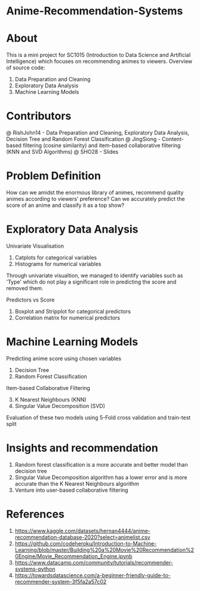 # Anime-Recommendation-Systems
# About
This is a mini project for SC1015 (Introduction to Data Science and Artificial Intelligence) which focuses on recommending animes to viewers. Overview of source code:
1. Data Preparation and Cleaning
2. Exploratory Data Analysis
3. Machine Learning Models

# Contributors
@ RishJohn14 - Data Preparation and Cleaning, Exploratory Data Analysis, Decision Tree and Random Forest Classification
@ JingSiong - Content-based filtering (cosine similarity) and item-based collaborative filtering (KNN and SVD Algorithms)
@ SHO28 - Slides

# Problem Definition
How can we amidst the enormous library of animes, recommend quality animes according to viewers’ preference?
Can we accurately predict the score of an anime and classify it as a top show?

# Exploratory Data Analysis
Univariate Visualisation 
1. Catplots for categorical variables
2. Histograms for numerical variables

Through univariate visualtion, we managed to identify variables such as 'Type' which do not play a significant role in predicting the score and removed them. 

Predictors vs Score
1. Boxplot and Stripplot for categorical predictors
2. Correlation matrix for numerical predictors 

# Machine Learning Models

Predicting anime score using chosen variables 

1. Decision Tree
2. Random Forest Classification

Item-based Collaborative Filtering 

3. K Nearest Neighbours (KNN)
4. Singular Value Decomposition (SVD)

Evaluation of these two models using 5-Fold cross validation and train-test split

# Insights and recommendation 
1. Random forest classification is a more accurate and better model than decision tree 
2. Singular Value Decomposition algorithm has a lower error and is more accurate than the K Nearest Neighbours algorithm 
3. Venture into user-based collaborative filtering 

# References
1. https://www.kaggle.com/datasets/hernan4444/anime-recommendation-database-2020?select=animelist.csv
2. https://github.com/codeheroku/Introduction-to-Machine-Learning/blob/master/Building%20a%20Movie%20Recommendation%20Engine/Movie_Recommendation_Engine.ipynb
3. https://www.datacamp.com/community/tutorials/recommender-systems-python
4. https://towardsdatascience.com/a-beginner-friendly-guide-to-recommender-system-3f5fa2a57c02
